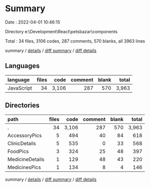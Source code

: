 # Summary

Date : 2022-04-01 10:46:15

Directory e:\Development\React\petsbazar\components

Total : 34 files,  3106 codes, 287 comments, 570 blanks, all 3963 lines

summary / [details](details.md) / [diff summary](diff.md) / [diff details](diff-details.md)

## Languages
| language | files | code | comment | blank | total |
| :--- | ---: | ---: | ---: | ---: | ---: |
| JavaScript | 34 | 3,106 | 287 | 570 | 3,963 |

## Directories
| path | files | code | comment | blank | total |
| :--- | ---: | ---: | ---: | ---: | ---: |
| . | 34 | 3,106 | 287 | 570 | 3,963 |
| AccessoryPics | 5 | 494 | 40 | 84 | 618 |
| ClinicDetails | 5 | 535 | 0 | 33 | 568 |
| FoodPics | 3 | 324 | 25 | 48 | 397 |
| MedicineDetails | 1 | 129 | 48 | 43 | 220 |
| MedicinesPics | 1 | 134 | 8 | 4 | 146 |

summary / [details](details.md) / [diff summary](diff.md) / [diff details](diff-details.md)